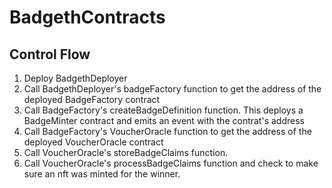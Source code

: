 # BadgethContracts

## Control Flow

1. Deploy BadgethDeployer
2. Call BadgethDeployer's badgeFactory function to get the address of the deployed BadgeFactory contract
3. Call BadgeFactory's createBadgeDefinition function. This deploys a BadgeMinter contract and emits an event with the contrat's address
4. Call BadgeFactory's VoucherOracle function to get the address of the deployed VoucherOracle contract
5. Call VoucherOracle's storeBadgeClaims function.
6. Call VoucherOracle's processBadgeClaims function and check to make sure an nft was minted for the winner.

